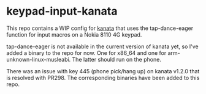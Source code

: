 # keypad-input-kanata
This repo contains a WIP config for [kanata](https://github.com/jtroo/kanata) that uses the tap-dance-eager function for input macros on a Nokia 8110 4G keypad.

tap-dance-eager is not available in the current version of kanata yet, so I've
added a binary to the repo for now. One for x86_64 and one for
arm-unknown-linux-musleabi. The latter should run on the phone.

There was an issue with key 445 (phone pick/hang up) on kanata v1.2.0 that is
resolved with PR298. The corresponding binaries have been added to this repo.
